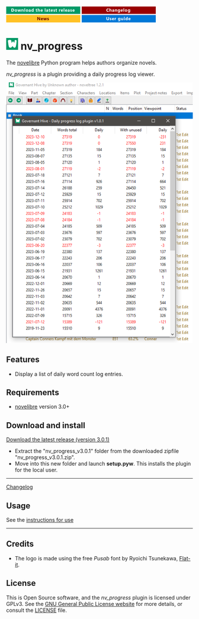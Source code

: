 [![Download the latest release](docs/img/download-button.png)](https://github.com/peter88213/nv_progress/raw/main/dist/nv_progress_v3.0.1.zip)
[![Changelog](docs/img/changelog-button.png)](docs/changelog.md)
[![News](docs/img/news-button.png)](https://github.com/peter88213/novelibre/discussions/1)
[![Online help](docs/img/help-button.png)](docs/usage.md)


# ![W](icons/wLogo32.png) nv_progress

The [novelibre](https://github.com/peter88213/novelibre/) Python program helps authors organize novels.  

*nv_progress* is a plugin providing a daily progress log viewer. 

![Screenshot](docs/Screenshots/screen01.png)

## Features

- Display a list of daily word count log entries.

## Requirements

- [novelibre](https://github.com/peter88213/novelibre/) version 3.0+

## Download and install

[Download the latest release (version 3.0.1)](https://github.com/peter88213/nv_progress/raw/main/dist/nv_progress_v3.0.1.zip)

- Extract the "nv_progress_v3.0.1" folder from the downloaded zipfile "nv_progress_v3.0.1.zip".
- Move into this new folder and launch **setup.pyw**. This installs the plugin for the local user.

---

[Changelog](docs/changelog.md)

## Usage

See the [instructions for use](docs/usage.md)

---

## Credits

- The logo is made using the free *Pusab* font by Ryoichi Tsunekawa, [Flat-it](http://flat-it.com/).

## License

This is Open Source software, and the *nv_progress* plugin is licensed under GPLv3. See the
[GNU General Public License website](https://www.gnu.org/licenses/gpl-3.0.en.html) for more
details, or consult the [LICENSE](https://github.com/peter88213/nv_progress/blob/main/LICENSE) file.

